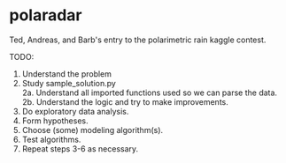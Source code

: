 # polaradar
Ted, Andreas, and Barb's entry to the polarimetric rain kaggle contest.

TODO:  
1. Understand the problem  
2. Study sample_solution.py  
    2a. Understand all imported functions used so we can parse the data.  
    2b. Understand the logic and try to make improvements.  
3. Do exploratory data analysis.  
4. Form hypotheses.  
5. Choose (some) modeling algorithm(s).  
6. Test algorithms.  
7. Repeat steps 3-6 as necessary.
